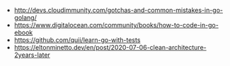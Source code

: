 - http://devs.cloudimmunity.com/gotchas-and-common-mistakes-in-go-golang/
- https://www.digitalocean.com/community/books/how-to-code-in-go-ebook
- https://github.com/quii/learn-go-with-tests
- https://eltonminetto.dev/en/post/2020-07-06-clean-architecture-2years-later

